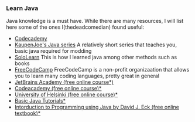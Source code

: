 
### Learn Java

Java knowledge is a must have. While there are many resources, I will list here some of the ones I(thedeadcomedian) found useful:

  - [Codecademy](https://www.codecademy.com/catalog/language/java?g_network=g&g_productchannel=&g_adid=624951457630&g_locinterest=&g_keyword=codecademy%20java&g_acctid=243-039-7011&g_adtype=&g_keywordid=kwd-327295696446&g_ifcreative=&g_campaign=account&g_locphysical=9197713&g_adgroupid=128133970548&g_productid=&g_source={sourceid}&g_merchantid=&g_placement=&g_partition=&g_campaignid=1726903838&g_ifproduct=&utm_id=t_kwd-327295696446:ag_128133970548:cp_1726903838:n_g:d_c&utm_source=google&utm_medium=paid-search&utm_term=codecademy%20java&utm_campaign=INTL_Brand_Exact&utm_content=624951457630&g_adtype=search&g_acctid=243-039-7011&gad_source=1&gclid=CjwKCAjwqre1BhAqEiwA7g9Qhr4S7rnr6lNNym9Lu3hyXKpa1za-ZjNhoCIY6r0fIb4r39gV99_k4xoChZ8QAvD_BwE)
  - [KaupenJoe's Java series](https://www.youtube.com/watch?v=G1ifRRtJm7w&list=PLKGarocXCE1Egp6soRNlflWJWc44sau40&pp=iAQB)
   A relatively short series that teaches you, basic java required for modding
- [SoloLearn](https://www.sololearn.com/en/learn/courses/java-introduction)
   This is how I learned java among other methods such as books
- [FreeCodeCamp](https://www.freecodecamp.org/news/learn-java-free-java-courses-for-beginners/)
   FreeCodeCamp is a non-profit organizaation that allows you to learn many coding languages, pretty great in general
- [JetBrains Academy (free online course*)](https://www.jetbrains.com/academy)
- [Codeacademy (free online course)*](https://www.codecademy.com/learn/learn-java)
- [University of Helsinki (free online course)*](https://java-programming.mooc.fi/)
- [Basic Java Tutorials*](https://docs.oracle.com/javase/tutorial)
- [Intorduction to Programming using Java by David J. Eck (free online textbook)*](http://math.hws.edu/javanotes)

